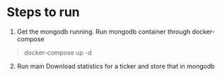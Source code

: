 # Steps to run

1. Get the mongodb running. 
   Run mongodb container through docker-compose
> docker-compose up -d

2. Run main
   Download statistics for a ticker and store that in mongodb
